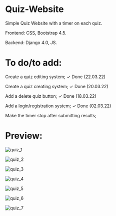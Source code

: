 # Quiz-Website

Simple Quiz Website with a timer on each quiz.

Frontend: CSS, Bootstrap 4.5.

Backend: Django 4.0, JS.

# To do/to add:

Create a quiz editing system;
✓ Done (22.03.22)

Create a quiz creating system;
✓ Done (20.03.22)

Add a delete quiz button;
✓ Done (18.03.22)

Add a login/registration system;
✓ Done (02.03.22)

Make the timer stop after submitting results;

# Preview:


![quiz_1](https://user-images.githubusercontent.com/86254474/159890715-52ca4fed-a327-4dc9-b0a1-41f226dcd480.png)

![quiz_2](https://user-images.githubusercontent.com/86254474/159890725-6cc638fc-fd22-4497-bcd6-d22ac41d89b4.png)

![quiz_3](https://user-images.githubusercontent.com/86254474/159890736-d034da38-65db-42e4-bd82-cb7b84fc4944.png)

![quiz_4](https://user-images.githubusercontent.com/86254474/159890745-56c8fbb5-5360-44d9-be41-036998b37194.png)

![quiz_5](https://user-images.githubusercontent.com/86254474/159890752-88581074-0ba8-4bac-b624-8c904aeb75c6.png)

![quiz_6](https://user-images.githubusercontent.com/86254474/159890778-c9ed10dd-5078-4e13-bab8-6a1de9764560.png)

![quiz_7](https://user-images.githubusercontent.com/86254474/159890795-aec635b7-7fe6-4c7c-8d02-7b07bacbfdca.png)

